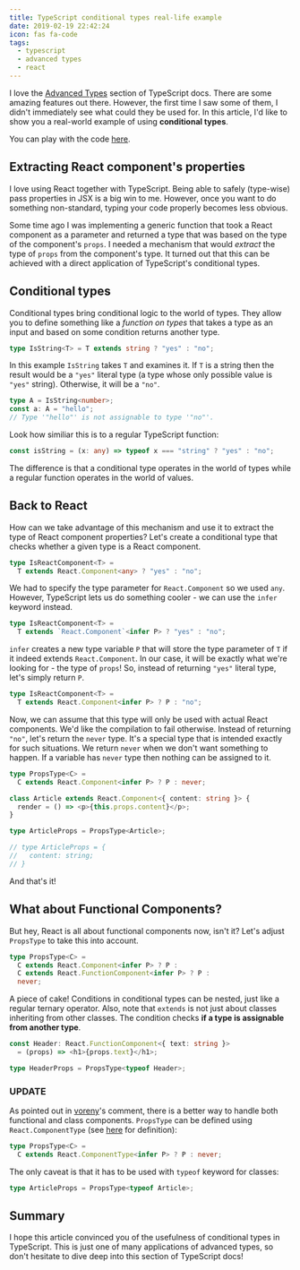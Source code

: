 ```yaml
---
title: TypeScript conditional types real-life example
date: 2019-02-19 22:42:24
icon: fas fa-code
tags:
  - typescript
  - advanced types
  - react
---
```


I love the [Advanced Types](https://www.typescriptlang.org/docs/handbook/advanced-types.html) section of TypeScript docs. There are some amazing features out there. However, the first time I saw some of them, I didn't immediately see what could they be used for. In this article, I'd like to show you a real-world example of using **conditional types**.

You can play with the code [here](https://stackblitz.com/edit/conditional-types).

## Extracting React component's properties

I love using React together with TypeScript. Being able to safely (type-wise) pass properties in JSX is a big win to me. However, once you want to do something non-standard, typing your code properly becomes less obvious.

Some time ago I was implementing a generic function that took a React component as a parameter and returned a type that was based on the type of the component's `props`. I needed a mechanism that would _extract_ the type of `props` from the component's type. It turned out that this can be achieved with a direct application of TypeScript's conditional types.

## Conditional types

Conditional types bring conditional logic to the world of types. They allow you to define something like a _function on types_ that takes a type as an input and based on some condition returns another type.

```typescript
type IsString<T> = T extends string ? "yes" : "no";
```

In this example `IsString` takes `T` and examines it. If `T` is a string then the result would be a `"yes"` literal type (a type whose only possible value is `"yes"` string). Otherwise, it will be a `"no"`.

```typescript
type A = IsString<number>;
const a: A = "hello";
// Type '"hello"' is not assignable to type '"no"'.
```

Look how similiar this is to a regular TypeScript function:

```typescript
const isString = (x: any) => typeof x === "string" ? "yes" : "no";
```

The difference is that a conditional type operates in the world of types while a regular function operates in the world of values.

## Back to React

How can we take advantage of this mechanism and use it to extract the type of React component properties? Let's create a conditional type that checks whether a given type is a React component. 

```typescript
type IsReactComponent<T> =
  T extends React.Component<any> ? "yes" : "no";
```

We had to specify the type parameter for `React.Component` so we used `any`. However, TypeScript lets us do something cooler - we can use the `infer` keyword instead.

```typescript
type IsReactComponent<T> =
  T extends `React.Component`<infer P> ? "yes" : "no";
```

`infer` creates a new type variable `P` that will store the type parameter of `T` if it indeed extends `React.Component`. In our case, it will be exactly what we're looking for - the type of `props`! So, instead of returning `"yes"` literal type, let's simply return `P`.

```typescript
type IsReactComponent<T> =
  T extends React.Component<infer P> ? P : "no";
```

Now, we can assume that this type will only be used with actual React components. We'd like the compilation to fail otherwise. Instead of returning `"no"`, let's return the `never` type. It's a special type that is intended exactly for such situations. We return `never` when we don't want something to happen. If a variable has `never` type then nothing can be assigned to it.

```typescript
type PropsType<C> =
  C extends React.Component<infer P> ? P : never;

class Article extends React.Component<{ content: string }> {
  render = () => <p>{this.props.content}</p>;
}

type ArticleProps = PropsType<Article>;

// type ArticleProps = {
//   content: string;
// }
```

And that's it!

## What about Functional Components?

But hey, React is all about functional components now, isn't it? Let's adjust `PropsType` to take this into account.

```typescript
type PropsType<C> =
  C extends React.Component<infer P> ? P : 
  C extends React.FunctionComponent<infer P> ? P :
  never;
```

A piece of cake! Conditions in conditional types can be nested, just like a regular ternary operator. Also, note that `extends` is not just about classes inheriting from other classes. The condition checks **if a type is assignable from another type**.

```typescript
const Header: React.FunctionComponent<{ text: string }>
  = (props) => <h1>{props.text}</h1>;

type HeaderProps = PropsType<typeof Header>;
```

### UPDATE

As pointed out in [voreny](https://disqus.com/by/voreny/)'s comment, there is a better way to handle both functional and class components. `PropsType` can be defined using `React.ComponentType` (see [here](https://github.com/DefinitelyTyped/DefinitelyTyped/blob/e1f5f7a4447a04910d8cbc7c8aff075bde712147/types/react/index.d.ts#L59) for definition):

```typescript
type PropsType<C> =
  C extends React.ComponentType<infer P> ? P : never;
```

The only caveat is that it has to be used with `typeof` keyword for classes:

```typescript
type ArticleProps = PropsType<typeof Article>;
```

## Summary

I hope this article convinced you of the usefulness of conditional types in TypeScript. This is just one of many applications of advanced types, so don't hesitate to dive deep into this section of TypeScript docs!